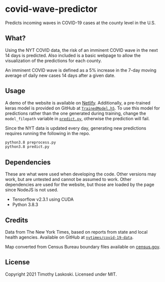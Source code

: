 # covid-wave-predictor

Predicts incoming waves in COVID-19 cases at the county level in the U.S.

## What?

Using the NYT COVID data, the risk of an imminent COVID wave in the next 14 days
is predicted. Also included is a basic webpage to allow the visualization of the
predictions for each county.

An imminent COVID wave is defined as a 5% increase in the 7-day moving average
of daily new cases 14 days after a given date.

## Usage

A demo of the website is available on
[Netlify](https://covid-wave-predictor.netlify.app). Additionally, a pre-trained keras
model is provided on GitHub at
[`TrainedModel.h5`](https://github.com/tslnc04/covid-wave-predictor/blob/master/TrainedModel.h5).
To use this model for predictions rather than the one generated during training,
change the `model_filepath` variable in
[`predict.py`](https://github.com/tslnc04/covid-wave-predictor/blob/master/predict.py),
otherwise the prediction will fail.

Since the NYT data is updated every day, generating new predictions requires
running the following in the repo.

```bash
python3.8 preprocess.py
python3.8 predict.py
```

## Dependencies

These are what were used when developing the code. Other versions may work, but
are untested and cannot be assumed to work. Other dependencies are used for the
website, but those are loaded by the page since NodeJS is not used.

- Tensorflow v2.3.1 using CUDA
- Python 3.8.3

## Credits

Data from The New York Times, based on reports from state and local health
agencies. Available on GitHub at
[`nytimes/covid-19-data`](https://github.com/nytimes/covid-19-data).

Map converted from Census Bureau boundary files available on
[census.gov](https://www.census.gov/geographies/mapping-files/time-series/geo/carto-boundary-file.html).

## License

Copyright 2021 Timothy Laskoski. Licensed under MIT.
